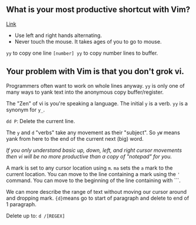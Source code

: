 ## What is your most productive shortcut with Vim?
[Link](http://stackoverflow.com/questions/1218390/what-is-your-most-productive-shortcut-with-vim?rq=1)

- Use left and right hands alternating.
- Never touch the mouse. It takes ages of you to go to mouse.

`yy` to copy one line
`[number] yy` to copy number lines to buffer.

## Your problem with Vim is that you don't grok vi.

Programmers often want to work on whole lines anyway. `yy` is only one of many ways to yank text into the anonymous copy buffer/register.

The "Zen" of vi is you're speaking a language. The initial `y` is a verb. `yy` is a synonym for `y_`.

`dd P`: Delete the current line.

The `y` and `d` "verbs" take any movement as their "subject". So `yW` means yank from here to the end of the current next (big) word.

_If you only understand basic up, down, left, and right cursor movements then vi will be no more productive than a copy of "notepad" for you._

A mark is set to any cursor location using `m`. `ma` sets the `a` mark to the current location. You can move to the line containing a mark using the `'` command. You can move to the beginning of the line containing with ```.

We can more describe the range of text without moving our cursor around and dropping mark. `{d}`means go to start of paragraph and delete to end of 1 paragraph.

Delete up to: `d /[REGEX]`
